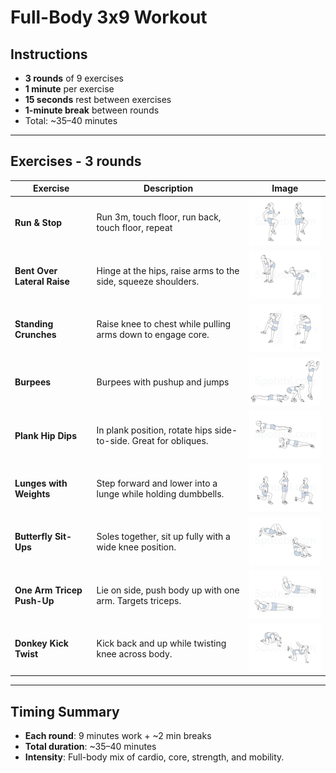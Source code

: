 # Full-Body 3x9 Workout 

## Instructions
- **3 rounds** of 9 exercises
- **1 minute** per exercise
- **15 seconds** rest between exercises
- **1-minute break** between rounds
- Total: ~35–40 minutes

---

## Exercises - 3 rounds

| Exercise                     | Description                                       | Image                                                   |
| ---------------------------- | ------------------------------------------------- | ------------------------------------------------------- |
| **Run & Stop**              | Run 3m, touch floor, run back, touch floor, repeat | <img src="./images/run-in-place-warmup.jpg" width="200" /> |
| **Bent Over Lateral Raise** | Hinge at the hips, raise arms to the side, squeeze shoulders. | <img src="./images/bent-over-lateral-raise.jpg" width="200" /> |
| **Standing Crunches**       | Raise knee to chest while pulling arms down to engage core. | <img src="./images/standing-crunches.jpg" width="200" /> |
| **Burpees**| Burpees with pushup and jumps | <img src="./images/burpees.jpg" width="200" /> |
| **Plank Hip Dips**          | In plank position, rotate hips side-to-side. Great for obliques. | <img src="./images/plank-hip-dips.jpg" width="200" /> |
| **Lunges with Weights**     | Step forward and lower into a lunge while holding dumbbells. | <img src="./images/front-and-back-lunges.jpg" width="200" /> |
| **Butterfly Sit-Ups**       | Soles together, sit up fully with a wide knee position. | <img src="./images/sit-up.jpg" width="200" /> |
| **One Arm Tricep Push-Up**  | Lie on side, push body up with one arm. Targets triceps. | <img src="./images/one-arm-tricep-push-up.jpg" width="200" /> |
| **Donkey Kick Twist**       | Kick back and up while twisting knee across body. | <img src="./images/donkey-kick-twist.jpg" width="200" /> |


---

## Timing Summary

- **Each round**: 9 minutes work + ~2 min breaks  
- **Total duration**: ~35–40 minutes  
- **Intensity**: Full-body mix of cardio, core, strength, and mobility.


